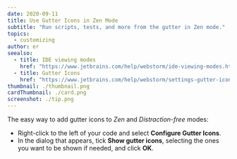 ```yaml
---
date: 2020-09-11
title: Use Gutter Icons in Zen Mode
subtitle: "Run scripts, tests, and more from the gutter in Zen mode."
topics:
  - customizing
author: er
seealso:
  - title: IDE viewing modes
    href: "https://www.jetbrains.com/help/webstorm/ide-viewing-modes.html"
  - title: Gutter Icons
    href: "https://www.jetbrains.com/help/webstorm/settings-gutter-icons.html"
thumbnail: ./thumbnail.png
cardThumbnail: ./card.png
screenshot: ./tip.png
---
```


The easy way to add gutter icons to _Zen_ and _Distraction-free_ modes:

- Right-click to the left of your code and select **Configure Gutter Icons**.
- In the dialog that appears, tick **Show gutter icons**, selecting the ones you want to be shown if needed, and click **OK**.
